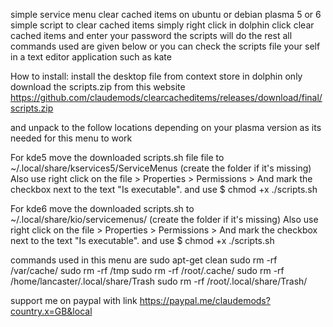 simple service menu
clear cached items on ubuntu or debian plasma 5 or 6
simple script to clear cached items simply right click in dolphin
click clear cached items and enter your password
the scripts will do the rest
all commands used are given below
or you can check the scripts file your self in a text editor application such as kate

How to install:
install the desktop file from context store in dolphin only
download the scripts.zip from this website
https://github.com/claudemods/clearcacheditems/releases/download/final/scripts.zip

and unpack to the follow locations depending on your plasma version as its needed for this menu to work

For kde5 move the downloaded scripts.sh file file to ~/.local/share/kservices5/ServiceMenus (create the folder if it's missing)
Also use right click on the file > Properties > Permissions > And mark the checkbox next to the text "Is executable".
and use $ chmod +x ./scripts.sh

For kde6 move the downloaded scripts.sh
to ~/.local/share/kio/servicemenus/ (create the folder if it's missing)
Also use right click on the file > Properties > Permissions > And mark the checkbox next to the text "Is executable".
and use $ chmod +x ./scripts.sh


commands used in this menu are
sudo apt-get clean
sudo rm -rf /var/cache/
sudo rm -rf /tmp
sudo rm -rf /root/.cache/
sudo rm -rf /home/lancaster/.local/share/Trash
sudo rm -rf /root/.local/share/Trash/

support me on paypal with link https://paypal.me/claudemods?country.x=GB&local


